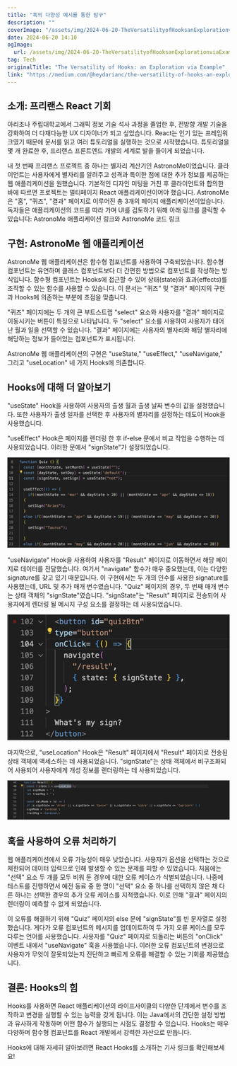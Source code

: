 ```yaml
---
title: "훅의 다양성 예시를 통한 탐구"
description: ""
coverImage: "/assets/img/2024-06-20-TheVersatilityofHooksanExplorationviaExample_0.png"
date: 2024-06-20 14:10
ogImage: 
  url: /assets/img/2024-06-20-TheVersatilityofHooksanExplorationviaExample_0.png
tag: Tech
originalTitle: "The Versatility of Hooks: an Exploration via Example"
link: "https://medium.com/@heydarianc/the-versatility-of-hooks-an-exploration-via-example-f7b602eb2e0b"
---
```



## 소개: 프리랜스 React 기회

아리조나 주립대학교에서 그래픽 정보 기술 석사 과정을 졸업한 후, 전방향 개발 기술을 강화하여 더 다재다능한 UX 디자이너가 되고 싶었습니다. React는 인기 있는 프레임워크였기 때문에 문서를 읽고 여러 튜토리얼을 실행하는 것으로 시작했습니다. 튜토리얼을 몇 개 완료한 후, 프리랜스 프론트엔드 개발의 세계로 발을 들이게 되었습니다.

내 첫 번째 프리랜스 프로젝트 중 하나는 별자리 계산기인 AstronoMe이었습니다. 클라이언트는 사용자에게 별자리를 알려주고 성격과 특이한 점에 대한 추가 정보를 제공하는 웹 애플리케이션을 원했습니다. 기본적인 디자인 미팅을 거친 후 클라이언트와 합의한 바에 따르면 프로젝트는 멀티페이지 React 애플리케이션이어야 했습니다. AstronoMe은 "홈", "퀴즈", "결과" 페이지로 이루어진 총 3개의 페이지 애플리케이션이었습니다. 독자들은 애플리케이션의 코드를 따라 가며 UI를 검토하기 위해 아래 링크를 클릭할 수 있습니다: AstronoMe 애플리케이션 링크와 AstronoMe 코드 링크

## 구현: AstronoMe 웹 애플리케이션

<div class="content-ad"></div>

AstronoMe 웹 애플리케이션은 함수형 컴포넌트를 사용하여 구축되었습니다. 함수형 컴포넌트는 유연하며 클래스 컴포넌트보다 더 간편한 방법으로 컴포넌트를 작성하는 방식입니다. 함수형 컴포넌트는 Hooks에 접근할 수 있어 상태(state)와 효과(effects)를 조작할 수 있는 함수를 사용할 수 있습니다. 이 문서는 "퀴즈" 및 "결과" 페이지의 구현과 Hooks에 의존하는 부분에 초점을 맞춥니다.

"퀴즈" 페이지에는 두 개의 큰 부트스트랩 "select" 요소와 사용자를 "결과" 페이지로 이동시키는 버튼이 특징으로 나타납니다. 두 "select" 요소를 사용하여 사용자가 태어난 월과 일을 선택할 수 있습니다. "결과" 페이지에는 사용자의 별자리와 해당 별자리에 해당하는 정보가 들어있는 컴포넌트가 표시됩니다.

AstronoMe 웹 애플리케이션의 구현은 "useState," "useEffect," "useNavigate," 그리고 "useLocation" 네 가지 Hooks에 의존합니다.
## Hooks에 대해 더 알아보기

<div class="content-ad"></div>

"useState" Hook을 사용하여 사용자의 출생 월과 출생 날짜 변수의 값을 설정했습니다. 또한 사용자가 출생 일자를 선택한 후 사용자의 별자리를 설정하는 데도이 Hook을 사용했습니다.

"useEffect" Hook은 페이지를 렌더링 한 후 if-else 문에서 비교 작업을 수행하는 데 사용되었습니다. 이러한 문에서 "signState"가 설정되었습니다.

<img src="/assets/img/2024-06-20-TheVersatilityofHooksanExplorationviaExample_0.png" />

"useNavigate" Hook을 사용하여 사용자를 "Result" 페이지로 이동하면서 해당 페이지로 데이터를 전달했습니다. 여기서 "navigate" 함수가 매우 중요했는데, 이는 다양한 signature를 갖고 있기 때문입니다. 이 구현에서는 두 개의 인수를 사용한 signature를 사용했는데, URL 및 추가 매개 변수였습니다. "Quiz" 페이지의 경우, 두 번째 매개 변수는 상태 객체의 "signState"였습니다. "signState"는 "Result" 페이지로 전송되어 사용자에게 렌더링 될 메시지 구성 요소를 결정하는 데 사용되었습니다.

<div class="content-ad"></div>

<img src="/assets/img/2024-06-20-TheVersatilityofHooksanExplorationviaExample_1.png" />

마지막으로, "useLocation" Hook은 "Result" 페이지에서 "Result" 페이지로 전송된 상태 객체에 액세스하는 데 사용되었습니다. "signState"는 상태 객체에서 비구조화되어 사용되어 사용자에게 개성 정보를 렌더링하는 데 사용되었습니다.

<img src="/assets/img/2024-06-20-TheVersatilityofHooksanExplorationviaExample_2.png" />

## 훅을 사용하여 오류 처리하기

<div class="content-ad"></div>

웹 애플리케이션에서 오류 가능성이 매우 낮았습니다. 사용자가 옵션을 선택하는 것으로 제한되어 데이터 입력으로 인해 발생할 수 있는 문제를 피할 수 있었습니다. 처음에는 "선택" 요소 두 개를 모두 비워 둔 경우에 대한 오류 케이스가 식별되었습니다. 나중에 테스트를 진행하면서 예전 동료 중 한 명이 "선택" 요소 중 하나를 선택하지 않은 채 다른 하나는 선택한 경우의 추가 오류 케이스를 지적했습니다. 이로 인해 "결과" 페이지의 렌더링이 예측할 수 없게 되었습니다.

이 오류를 해결하기 위해 "Quiz" 페이지의 else 문에 "signState"를 빈 문자열로 설정했습니다. 게다가 오류 컴포넌트의 메시지를 업데이트하여 두 가지 오류 케이스를 모두 다루는 언어를 사용했습니다. 사용자를 "Quiz" 페이지로 되돌리는 버튼의 "onClick" 이벤트 내에서 "useNavigate" 훅을 사용했습니다. 이러한 오류 컴포넌트의 변경으로 사용자가 무엇이 잘못되었는지 진단하고 빠르게 오류를 해결할 수 있는 기회를 제공했습니다.

## 결론: Hooks의 힘

Hooks를 사용하면 React 애플리케이션의 라이프사이클의 다양한 단계에서 변수를 조작하고 변경을 실행할 수 있는 능력을 갖게 됩니다. 이는 Java에서의 간단한 설정 방법과 유사하게 작동하며 어떤 함수가 실행되는 시점도 결정할 수 있습니다. Hooks는 매우 다양하며 함수형 컴포넌트를 React 개발에서 강력한 자산으로 만듭니다.

<div class="content-ad"></div>

Hooks에 대해 자세히 알아보려면 React Hooks를 소개하는 기사 링크를 확인해보세요!